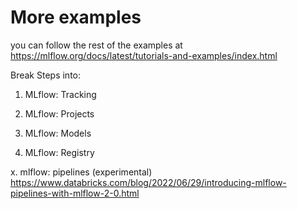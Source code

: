 # More examples

you can follow the rest of the examples at https://mlflow.org/docs/latest/tutorials-and-examples/index.html

Break Steps into:



1. MLflow: Tracking


2. MLflow: Projects

3. MLflow: Models

4. MLflow: Registry


x. mlflow: pipelines (experimental)
https://www.databricks.com/blog/2022/06/29/introducing-mlflow-pipelines-with-mlflow-2-0.html
